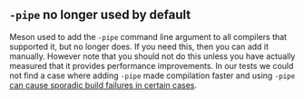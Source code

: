 ## `-pipe` no longer used by default

Meson used to add the `-pipe` command line argument to all compilers
that supported it, but no longer does. If you need this, then you can
add it manually. However note that you should not do this unless you
have actually measured that it provides performance improvements. In
our tests we could not find a case where adding `-pipe` made
compilation faster and using `-pipe` [can cause sporadic build
failures in certain
cases](https://github.com/mesonbuild/meson/issues/8508).
